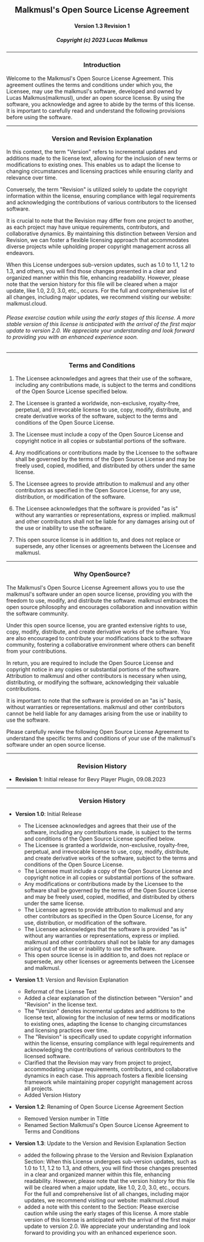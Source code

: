 ## <p align="center">Malkmusl's Open Source License Agreement</p>

#### <p align="center">Version 1.3 Revision 1</p>

##### <p align="center">Copyright (c) 2023 Lucas Malkmus</p>

---

### <p align="center">Introduction</p>

Welcome to the Malkmusl's Open Source License Agreement. This agreement outlines the terms and conditions under which you, the Licensee, may use the malkmusl's software, developed and owned by Lucas Malkmus(malkmusl), under an open source license. By using the software, you acknowledge and agree to abide by the terms of this license. It is important to carefully read and understand the following provisions before using the software.

---

### <p align="center">Version and Revision Explanation</p>

In this context, the term "Version" refers to incremental updates and additions made to the license text, allowing for the inclusion of new terms or modifications to existing ones. This enables us to adapt the license to changing circumstances and licensing practices while ensuring clarity and relevance over time.

Conversely, the term "Revision" is utilized solely to update the copyright information within the license, ensuring compliance with legal requirements and acknowledging the contributions of various contributors to the licensed software.

It is crucial to note that the Revision may differ from one project to another, as each project may have unique requirements, contributors, and collaborative dynamics. By maintaining this distinction between Version and Revision, we can foster a flexible licensing approach that accommodates diverse projects while upholding proper copyright management across all endeavors.

When this License undergoes sub-version updates, such as 1.0 to 1.1, 1.2 to 1.3, and others, you will find those changes presented in a clear and organized manner within this file, enhancing readability. However, please note that the version history for this file will be cleared when a major update, like 1.0, 2.0, 3.0, etc., occurs. For the full and comprehensive list of all changes, including major updates, we recommend visiting our website: malkmusl.cloud.

###### Please exercise caution while using the early stages of this license. A more stable version of this license is anticipated with the arrival of the first major update to version 2.0. We appreciate your understanding and look forward to providing you with an enhanced experience soon. 

---

### <p align="center">Terms and Conditions</p>

1. The Licensee acknowledges and agrees that their use of the software, including any contributions made, is subject to the terms and conditions of the Open Source License specified below.

2. The Licensee is granted a worldwide, non-exclusive, royalty-free, perpetual, and irrevocable license to use, copy, modify, distribute, and create derivative works of the software, subject to the terms and conditions of the Open Source License.

3. The Licensee must include a copy of the Open Source License and copyright notice in all copies or substantial portions of the software.

4. Any modifications or contributions made by the Licensee to the software shall be governed by the terms of the Open Source License and may be freely used, copied, modified, and distributed by others under the same license.

5. The Licensee agrees to provide attribution to malkmusl and any other contributors as specified in the Open Source License, for any use, distribution, or modification of the software.

6. The Licensee acknowledges that the software is provided "as is" without any warranties or representations, express or implied. malkmusl and other contributors shall not be liable for any damages arising out of the use or inability to use the software.

7. This open source license is in addition to, and does not replace or supersede, any other licenses or agreements between the Licensee and malkmusl.

---

### <p align="center">Why OpenSource?<p>

The Malkmusl's Open Source License Agreement allows you to use the malkmusl's software under an open source license, providing you with the freedom to use, modify, and distribute the software. malkmusl embraces the open source philosophy and encourages collaboration and innovation within the software community.

Under this open source license, you are granted extensive rights to use, copy, modify, distribute, and create derivative works of the software. You are also encouraged to contribute your modifications back to the software community, fostering a collaborative environment where others can benefit from your contributions.

In return, you are required to include the Open Source License and copyright notice in any copies or substantial portions of the software. Attribution to malkmusl and other contributors is necessary when using, distributing, or modifying the software, acknowledging their valuable contributions.

It is important to note that the software is provided on an "as is" basis, without warranties or representations. malkmusl and other contributors cannot be held liable for any damages arising from the use or inability to use the software.

Please carefully review the following Open Source License Agreement to understand the specific terms and conditions of your use of the malkmusl's software under an open source license.

---

### <p align="center">Revision History</p> 

- **Revision 1**: Initial release for Bevy Player Plugin, 09.08.2023

---

### <p align="center">Version History</p>

- **Version 1.0**: Initial Release
    - The Licensee acknowledges and agrees that their use of the software, including any contributions made, is subject to the terms and conditions of the Open Source License specified below.
    - The Licensee is granted a worldwide, non-exclusive, royalty-free, perpetual, and irrevocable license to use, copy, modify, distribute, and create derivative works of the software, subject to the terms and conditions of the Open Source License.
    - The Licensee must include a copy of the Open Source License and copyright notice in all copies or substantial portions of the software.
    - Any modifications or contributions made by the Licensee to the software shall be governed by the terms of the Open Source License and may be freely used, copied, modified, and distributed by others under the same license.
    - The Licensee agrees to provide attribution to malkmusl and any other contributors as specified in the Open Source License, for any use, distribution, or modification of the software.
    - The Licensee acknowledges that the software is provided "as is" without any warranties or representations, express or implied. malkmusl and other contributors shall not be liable for any damages arising out of the use or inability to use the software.
    - This open source license is in addition to, and does not replace or supersede, any other licenses or agreements between the Licensee and malkmusl.

- **Version 1.1**: Version and Revision Explanation
    - Reformat of the License Text
    - Added a clear explanation of the distinction between "Version" and "Revision" in the license text.
    - The "Version" denotes incremental updates and additions to the license text, allowing for the inclusion of new terms or modifications to existing ones, adapting the license to changing circumstances and licensing practices over time.
    - The "Revision" is specifically used to update copyright information within the license, ensuring compliance with legal requirements and acknowledging the contributions of various contributors to the licensed software.
    - Clarified that the Revision may vary from project to project, accommodating unique requirements, contributors, and collaborative dynamics in each case. This approach fosters a flexible licensing framework while maintaining proper copyright management across all projects.
    - Added Version History

- **Version 1.2**: Renaming of Open Source License Agreement Section
    - Removed Version number in Tiltle
    - Renamed Section Malkmusl's Open Source License Agreement to Terms and Conditions

- **Version 1.3**: Update to the Version and Revision Explanation Section
    - added the following phrase to the Version and Revision Explanation Section:  When this License undergoes sub-version updates, such as 1.0 to 1.1, 1.2 to 1.3, and others, you will find those changes presented in a clear and organized manner within this file, enhancing readability. However, please note that the version history for this file will be cleared when a major update, like 1.0, 2.0, 3.0, etc., occurs. For the full and comprehensive list of all changes, including major updates, we recommend visiting our website: malkmusl.cloud
    - added a note with this content to the Section: Please exercise caution while using the early stages of this license. A more stable version of this license is anticipated with the arrival of the first major update to version 2.0. We appreciate your understanding and look forward to providing you with an enhanced experience soon.
